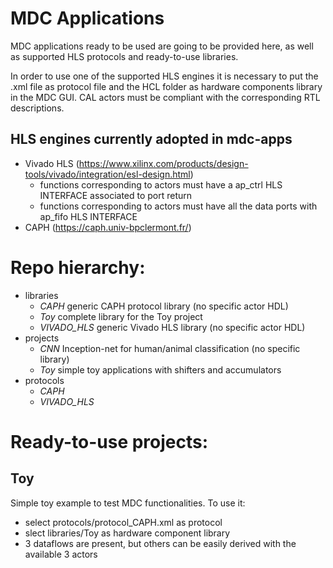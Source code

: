 # MDC Applications
MDC applications ready to be used are going to be provided here, as well as supported HLS protocols and ready-to-use libraries.

In order to use one of the supported HLS engines it is necessary to put the .xml file as protocol file and the HCL folder as hardware components library in the MDC GUI. CAL actors must be compliant with the corresponding RTL descriptions. 

## HLS engines currently adopted in mdc-apps
- Vivado HLS (https://www.xilinx.com/products/design-tools/vivado/integration/esl-design.html)
  - functions corresponding to actors must have a ap_ctrl HLS INTERFACE associated to port return
  - functions corresponding to actors must have all the data ports with ap_fifo HLS INTERFACE
- CAPH (https://caph.univ-bpclermont.fr/)

# Repo hierarchy:
- libraries
	- *CAPH* generic CAPH protocol library (no specific actor HDL)
	- *Toy* complete library for the Toy project
	- *VIVADO_HLS* generic Vivado HLS library (no specific actor HDL)
- projects
	- *CNN* Inception-net for human/animal classification (no specific library)
	- *Toy* simple toy applications with shifters and accumulators 
- protocols
	- *CAPH*
	- *VIVADO_HLS*

# Ready-to-use projects:
## Toy
Simple toy example to test MDC functionalities.
To use it:
- select protocols/protocol_CAPH.xml as protocol
- slect libraries/Toy as hardware component library
- 3 dataflows are present, but others can be easily derived with the available 3 actors
